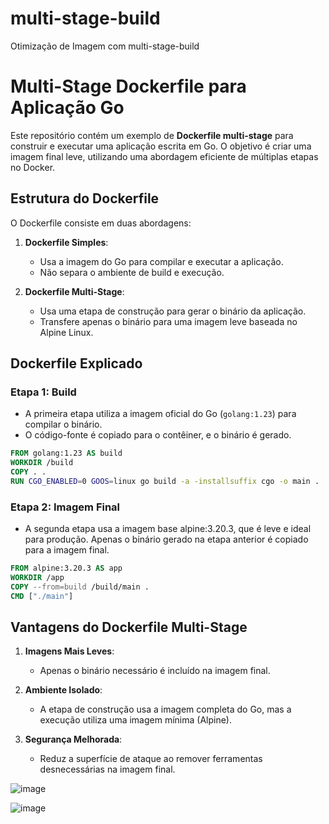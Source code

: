 # multi-stage-build
Otimização de Imagem com multi-stage-build

# Multi-Stage Dockerfile para Aplicação Go

Este repositório contém um exemplo de **Dockerfile multi-stage** para construir e executar uma aplicação escrita em Go. O objetivo é criar uma imagem final leve, utilizando uma abordagem eficiente de múltiplas etapas no Docker.

## Estrutura do Dockerfile

O Dockerfile consiste em duas abordagens:

1. **Dockerfile Simples**:
   - Usa a imagem do Go para compilar e executar a aplicação.
   - Não separa o ambiente de build e execução.

2. **Dockerfile Multi-Stage**:
   - Usa uma etapa de construção para gerar o binário da aplicação.
   - Transfere apenas o binário para uma imagem leve baseada no Alpine Linux.

## Dockerfile Explicado

### **Etapa 1: Build**
- A primeira etapa utiliza a imagem oficial do Go (`golang:1.23`) para compilar o binário.
- O código-fonte é copiado para o contêiner, e o binário é gerado.

```dockerfile
FROM golang:1.23 AS build
WORKDIR /build
COPY . .
RUN CGO_ENABLED=0 GOOS=linux go build -a -installsuffix cgo -o main .
```

### **Etapa 2: Imagem Final**
- A segunda etapa usa a imagem base alpine:3.20.3, que é leve e ideal para produção. Apenas o binário gerado na etapa anterior é copiado para a imagem final.

```dockerfile
FROM alpine:3.20.3 AS app
WORKDIR /app
COPY --from=build /build/main .
CMD ["./main"]
```


## Vantagens do Dockerfile Multi-Stage

1. **Imagens Mais Leves**:
   - Apenas o binário necessário é incluído na imagem final.

2. **Ambiente Isolado**:
   - A etapa de construção usa a imagem completa do Go, mas a execução utiliza uma imagem mínima (Alpine).

3. **Segurança Melhorada**:
   - Reduz a superfície de ataque ao remover ferramentas desnecessárias na imagem final.



![image](https://github.com/user-attachments/assets/8e5f0bbb-6ef8-4d20-9b2e-e625c94e089b)



![image](https://github.com/user-attachments/assets/747a903f-e38a-4ab2-8add-534f0def1f26)

